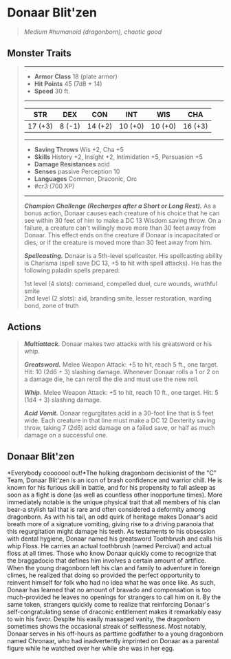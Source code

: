 # Donaar Blit'zen
>*Medium #humanoid (dragonborn), chaotic good*
## Monster Traits
>___
>- **Armor Class** 18 (plate armor)
>- **Hit Points** 45 (7d8 + 14)
>- **Speed** 30 ft.
>___
>|STR|DEX|CON|INT|WIS|CHA|
>|:---:|:---:|:---:|:---:|:---:|:---:|
>|17 (+3)|8 (-1)|14 (+2)|10 (+0)|10 (+0)|16 (+3)|
>___
>- **Saving Throws** Wis +2, Cha +5
>- **Skills** History +2, Insight +2, Intimidation +5, Persuasion +5
>- **Damage Resistances** acid
>- **Senses** passive Perception 10
>- **Languages** Common, Draconic, Orc
>- #cr3 (700 XP)
>___
>***Champion Challenge (Recharges after a Short or Long Rest).*** As a bonus action, Donaar causes each creature of his choice that he can see within 30 feet of him to make a DC 13 Wisdom saving throw. On a failure, a creature can't willingly move more than 30 feet away from Donaar. This effect ends on the creature if Donaar is incapacitated or dies, or if the creature is moved more than 30 feet away from him.  
>
>***Spellcasting.*** Donaar is a 5th-level spellcaster. His spellcasting ability is Charisma (spell save DC 13, +5 to hit with spell attacks). He has the following paladin spells prepared:  
>
>1st level (4 slots): command, compelled duel, cure wounds, wrathful smite  
>2nd level (2 slots): aid, branding smite, lesser restoration, warding bond, zone of truth  
>
## Actions
>***Multiattack.*** Donaar makes two attacks with his greatsword or his whip.  
>
>***Greatsword.*** Melee Weapon Attack: +5 to hit, reach 5 ft., one target. Hit: 10 (2d6 + 3) slashing damage. Whenever Donaar rolls a 1 or 2 on a damage die, he can reroll the die and must use the new roll.  
>
>***Whip.*** Melee Weapon Attack: +5 to hit, reach 10 ft., one target. Hit: 5 (1d4 + 3) slashing damage.  
>
>***Acid Vomit.*** Donaar regurgitates acid in a 30-foot line that is 5 feet wide. Each creature in that line must make a DC 12 Dexterity saving throw, taking 7 (2d6) acid damage on a failed save, or half as much damage on a successful one.
## Donaar Blit'zen
*Everybody cooooool out!*The hulking dragonborn decisionist of the "C" Team, Donaar Blit'zen is an icon of brash confidence and warrior chill. He is known for his furious skill in battle, and for his propensity to fall asleep as soon as a fight is done (as well as countless other inopportune times). More immediately notable is the unique physical trait that all members of his clan bear-a stylish tail that is rare and often considered a deformity among dragonborn.
As with his tail, an odd quirk of heritage makes Donaar's acid breath more of a signature vomiting, giving rise to a driving paranoia that this regurgitation might damage his teeth. As testaments to his obsession with dental hygiene, Donaar named his greatsword Toothbrush and calls his whip Floss. He carries an actual toothbrush (named Percival) and actual floss at all times.
Those who know Donaar quickly come to recognize that the braggadocio that defines him involves a certain amount of artifice. When the young dragonborn left his clan and family to adventure in foreign climes, he realized that doing so provided the perfect opportunity to reinvent himself for folk who had no idea what he was once like. As such, Donaar has learned that no amount of bravado and compensation is too much-provided he leaves no openings for strangers to call him on it. By the same token, strangers quickly come to realize that reinforcing Donaar's self-congratulating sense of draconic entitlement makes it remarkably easy to win his favor.
Despite his easily massaged vanity, the dragonborn sometimes shows the occasional streak of selflessness. Most notably, Donaar serves in his off-hours as parttime godfather to a young dragonborn named Chronaar, who had inadvertently imprinted on Donaar as a parental figure while he watched over her while she was in her egg.